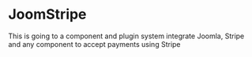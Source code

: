 JoomStripe
==========

This is going to a component and plugin system integrate Joomla, Stripe and any component to accept payments using Stripe